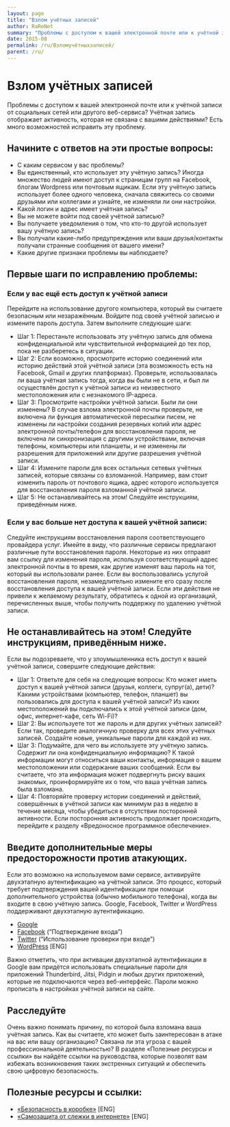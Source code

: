 ```yaml
---
layout: page
title: "Взлом учётных записей"
author: RaReNet
summary: "Проблемы с доступом к вашей электронной почте или к учётной записи от социальных сетей или другого веб-сервиса? Учётная запись отображает активность, которая не связана с вашими действиями? Есть много возможностей исправить эту проблему."
date: 2015-08
permalink: /ru/Взломучётныхзаписей/
parent: /ru/
---
```


# Взлом учётных записей

Проблемы с доступом к вашей электронной почте или к учётной записи от социальных сетей или другого веб-сервиса? Учётная запись отображает активность, которая не связана с вашими действиями? Есть много возможностей исправить эту проблему.

## Начините с ответов на эти простые вопросы:

- С каким сервисом у вас проблемы?
- Вы единственный, кто использует эту учётную запись? Иногда множество людей имеют доступ к страницам групп на Facebook, блогам Wordpress или почтовым ящикам. Если эту учётную запись использует более одного человека, сначала свяжитесь со своими друзьями или коллегами и узнайте, не изменяли ли они настройки.
- Какой логин и адрес имеет учётная запись?
- Вы не можете войти под своей учётной записью?
- Вы получаете уведомления о том, что кто-то другой использует вашу учётную запись?
- Вы получали какие-либо предупреждения или ваши друзья/контакты получали странные сообщения от вашего имени?
- Какие другие признаки проблемы вы наблюдаете?

## Первые шаги по исправлению проблемы:

### Если у вас ещё есть доступ к учётной записи

Перейдите на использование другого компьютера, который вы считаете безопасным или незаражённым. Войдите под своей учётной записью и измените пароль доступа. Затем выполните следующие шаги:

- Шаг 1: Перестаньте использовать эту учётную запись для обмена конфиденциальной или чувствительной информацией до тех пор, пока не разберетесь в ситуации.
- Шаг 2: Если возможно, просмотрите историю соединений или историю действий этой учётной записи (эта возможность есть на Facebook, Gmail и других платформах). Проверьте, использовалась ли ваша учётная запись тогда, когда вы были не в сети, и был ли осуществлён доступ к учётной записи из неизвестного местоположения или с незнакомого IP-адреса.
- Шаг 3: Просмотрите настройки учётной записи. Были ли они изменены? В случае взлома электронной почты проверьте, не включена ли функция автоматической пересылки писем, не изменены ли настройки создания резервных копий или адрес электронной почты/телефон для восстановления пароля, не включена ли синхронизация с другими устройствами, включая телефоны, компьютеры или планшеты, и не изменены ли разрешения для приложений или другие разрешения учётной записи.
- Шаг 4: Измените пароли для всех остальных сетевых учётных записей, которые связаны со взломанной. Например, вам стоит изменить пароль от почтового ящика, адрес которого используется для восстановления пароля взломанной учётной записи.
- Шаг 5: Не останавливайтесь на этом! Следуйте инструкциям, приведённым ниже.

### Если у вас больше нет доступа к вашей учётной записи:

Следуйте инструкциям восстановления пароля соответствующего провайдера услуг. Имейте в виду, что различные сервисы предлагают различные пути восстановления пароля. Некоторые из них отправят вам ссылку для изменения пароля, используя соответствующий адрес электронной почты в то время, как другие изменят ваш пароль на тот, который вы использовали ранее. Если вы воспользовались услугой восстановления пароля, незамедлительно измените его сразу после восстановления доступа к вашей учётной записи. Если эти действия не привели к желаемому результату, обратитесь к одной из организаций, перечисленных выше, чтобы получить поддержку по удалению учётной записи.

## Не останавливайтесь на этом! Следуйте инструкциям, приведённым ниже.

Если вы подозреваете, что у злоумышленника есть доступ к вашей учётной записи, совершите следующие действия:

- Шаг 1: Ответьте для себя на следующие вопросы: Кто может иметь доступ к вашей учётной записи (друзья, коллеги, супруг(а), дети)? Какими устройствами (компьютер, телефон, планшет) вы пользовались для доступа к вашей учётной записи? Из каких местоположений вы подключались к этой учётной записи (дом, офис, интернет-кафе, сеть Wi-Fi)?
- Шаг 2: Вы используете тот же пароль и для других учётных записей? Если так, проведите аналогичную проверку для всех этих учётных записей. Создайте новые, уникальные пароли для каждой из них.
- Шаг 3: Подумайте, для чего вы используете эту учётную запись. Содержит ли она конфиденциальную информацию? К такой информации могут относиться ваши контакты, информация о вашем местоположении или содержание ваших сообщений. Если вы считаете, что эта информация может подвергнуть риску ваших знакомых, проинформируйте их о том, что ваша учётная запись была взломана.
- Шаг 4: Повторяйте проверку истории соединений и действий, совершённых в учётной записи как минимум раз в неделю в течение месяца, чтобы убедиться в отсутствии посторонней активности. Если посторонняя активность продолжает происходить, перейдите к разделу  «Вредоносное программное обеспечение».

## Введите дополнительные меры предосторожности против атакующих.

Если это возможно на используемом вами сервисе, активируйте двухэтапную аутентификацию на учётной записи. Это процесс, который требует подтверждения вашей идентификации при помощи дополнительного устройства (обычно мобильного телефона), когда вы входите в свою учётную запись. Google, Facebook, Twitter и WordPress поддерживают двухэтапную аутентификацию.

- [Google](https://support.google.com/accounts/answer/180744?hl=ru)
- [Facebook](https://www.facebook.com/settings?tab=security) (“Подтверждение входа”)
- [Twitter](https://support.twitter.com/articles/20170388-using-login-verification) (“Использование проверки при входе”)
- [WordPress](http://en.support.wordpress.com/security/two-step-authentication/) [ENG]

Важно отметить, что при активации двухэтапной аутентификации в Google вам придётся использовать специальные пароли для приложений Thunderbird, Jitsi, Pidgin и любых других приложений, которые не подключаются через веб-интерфейс. Пароли можно прописать в настройках учётной записи на сайте.

## Расследуйте

Очень важно понимать причину, по которой была взломана ваша учётная запись. Как вы считаете, кто может быть заинтересован в атаке на вас или вашу организацию? Связана ли эта угроза с вашей профессиональной деятельностью? В разделе «Полезные ресурсы и ссылки» вы найдёте ссылки на руководства, которые позволят вам избежать возникновения таких экстренных ситуаций и обеспечить свою цифровую безопасность.

## Полезные ресурсы и ссылки:

* [«Безопасность в коробке»](https://securityinabox.org/en/chapter_7_2) [ENG]
* [«Самозащита от слежки в интернете»](https://ssd.eff.org/) [ENG]

